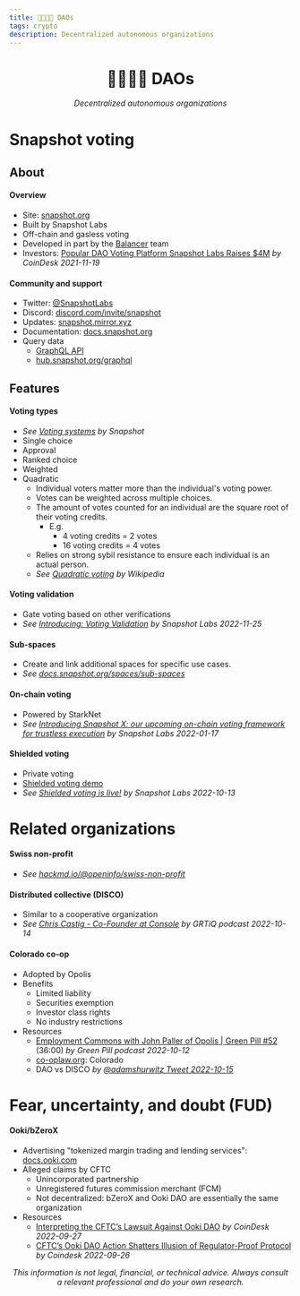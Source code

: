 ```yaml
---
title: 🫱🏻‍🫲🏾 DAOs
tags: crypto
description: Decentralized autonomous organizations
---
```


<h1 style="text-align: center;">🫱🏻‍🫲🏾 DAOs</h1>

<p style="text-align: center; 
          font-style: italic;">
    Decentralized autonomous organizations
</p>

# Snapshot voting

## About

#### Overview

- Site: [snapshot.org](https://snapshot.org)
- Built by Snapshot Labs
- Off-chain and gasless voting
- Developed in part by the [Balancer](https://docs.google.com/document/u/0/d/18E4I0bEU6A0pewJr5XaTR9ACbAIZz3ZsaljF7y7XhMU/edit) team
- Investors: [Popular DAO Voting Platform Snapshot Labs Raises $4M](https://www.coindesk.com/tech/2021/11/19/popular-dao-voting-platform-snapshot-labs-raises-4m/) *by CoinDesk 2021-11-19*

#### Community and support

- Twitter: [@SnapshotLabs](https://twitter.com/SnapshotLabs)
- Discord: [discord.com/invite/snapshot](https://discord.com/invite/snapshot)
- Updates: [snapshot.mirror.xyz](https://snapshot.mirror.xyz)
- Documentation: [docs.snapshot.org](https://docs.snapshot.org)
- Query data
    - [GraphQL API](https://docs.snapshot.org/graphql-api)
    - [hub.snapshot.org/graphql](https://hub.snapshot.org/graphql)

## Features

#### Voting types

- *See [Voting systems](https://docs.snapshot.org/proposals/voting-types) by Snapshot*
- Single choice
- Approval
- Ranked choice
- Weighted
- Quadratic
    - Individual voters matter more than the individual's voting power.
    - Votes can be weighted across multiple choices.
    - The amount of votes counted for an individual are the square root of their voting credits.
        - E.g.
            - 4 voting credits = 2 votes
            - 16 voting credits = 4 votes
    - Relies on strong sybil resistance to ensure each individual is an actual person.
    - *See [Quadratic voting](https://en.wikipedia.org/wiki/Quadratic_voting) by Wikipedia*

#### Voting validation

- Gate voting based on other verifications
- *See [Introducing: Voting Validation](https://snapshot.mirror.xyz/wFAGLoy1EKRFr34wQ8lYdrdcCoENeyrgjyEGl_DPn00) by Snapshot Labs 2022-11-25*

#### Sub-spaces

- Create and link additional spaces for specific use cases.
- *See [docs.snapshot.org/spaces/sub-spaces](https://docs.snapshot.org/spaces/sub-spaces)*

#### On-chain voting

- Powered by StarkNet
- *See [Introducing Snapshot X: our upcoming on-chain voting framework for trustless execution](https://snapshot.mirror.xyz/cUOrwdtEs5PvNh0sqYWWxPjt8GdJWn_Qp3cl7E3_8IU) by Snapshot Labs 2022-01-17*

#### Shielded voting

- Private voting
- [Shielded voting demo](https://snapshot.org/#/pistachiodao.eth/proposal/0xa5077ef17097b1d59304b110337bd1c7ce98d95d3ff81d138c3886a80074b4d9)
- *See [Shielded voting is live!](https://snapshot.mirror.xyz/yGz91njKbw-sXsnAT6RkoMzPwvuddZritz37h1OWO8o) by Snapshot Labs 2022-10-13*

# Related organizations

#### Swiss non-profit

- *See [hackmd.io/@openinfo/swiss-non-profit](https://hackmd.io/@openinfo/swiss-non-profit)*

#### Distributed collective (DISCO)

- Similar to a cooperative organization
- *See [Chris Castig - Co-Founder at Console](https://pca.st/8ftdjr5z) by GRTiQ podcast 2022-10-14*

#### Colorado co-op

- Adopted by Opolis
- Benefits
    - Limited liability
    - Securities exemption
    - Investor class rights
    - No industry restrictions
- Resources
    - [Employment Commons with John Paller of Opolis | Green Pill #52](https://pca.st/zptlo6us#t=36m) (36:00) *by Green Pill podcast 2022-10-12*
    - [co-oplaw.org](https://www.co-oplaw.org/knowledge-base/colorado/): Colorado
    - DAO vs DISCO *by [@adamshurwitz Tweet 2022-10-15](https://twitter.com/adamshurwitz/status/1581401854348767233)*


# Fear, uncertainty, and doubt (FUD)

#### Ooki/bZeroX

- Advertising "tokenized margin trading and lending services": [docs.ooki.com](https://docs.ooki.com/)
- Alleged claims by CFTC
    - Unincorporated partnership
    - Unregistered futures commission merchant (FCM)
    - Not decentralized: bZeroX and Ooki DAO are essentially the same organization
- Resources
    - [Interpreting the CFTC’s Lawsuit Against Ooki DAO](https://www.coindesk.com/policy/2022/09/27/interpreting-the-cftcs-lawsuit-against-ooki-dao/) *by CoinDesk 2022-09-27*
    - [CFTC’s Ooki DAO Action Shatters Illusion of Regulator-Proof Protocol](https://www.coindesk.com/policy/2022/09/26/cftcs-ooki-dao-action-shatters-illusion-of-regulator-proof-protocol/) *by Coindesk 2022-09-26*

<p style="text-align: center; font-style: italic">This information is not legal, financial, or technical advice. Always consult a relevant professional and do your own research.</p>